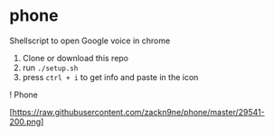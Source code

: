 # phone

Shellscript to open Google voice in chrome

1. Clone or download this repo
2. run `./setup.sh`
3. press `ctrl + i` to get info and paste in the icon

! Phone

[https://raw.githubusercontent.com/zackn9ne/phone/master/29541-200.png]
